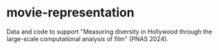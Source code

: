 # movie-representation
Data and code to support "Measuring diversity in Hollywood through the large-scale computational analysis of film" (PNAS 2024).
